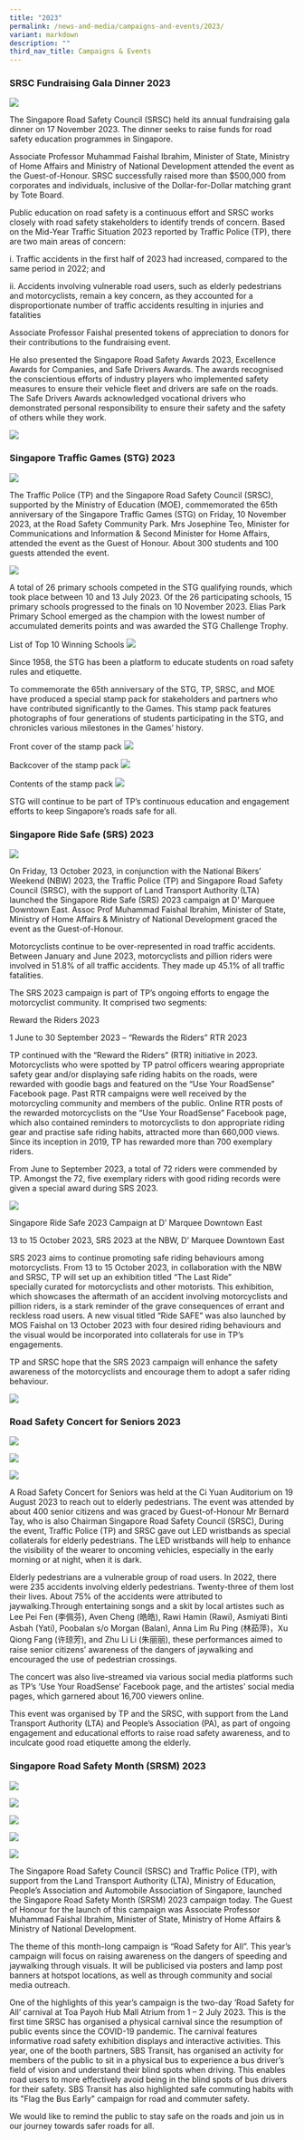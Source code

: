 ```yaml
---
title: "2023"
permalink: /news-and-media/campaigns-and-events/2023/
variant: markdown
description: ""
third_nav_title: Campaigns & Events
---
```

### SRSC Fundraising Gala Dinner 2023

![](/images/20231117_SRSC_189.JPG)

The Singapore Road Safety Council (SRSC) held its annual fundraising gala dinner on 17 November 2023. The dinner seeks to raise funds for road safety education programmes in Singapore.  
  
Associate Professor Muhammad Faishal Ibrahim, Minister of State, Ministry of Home Affairs and Ministry of National Development attended the event as the Guest-of-Honour. SRSC successfully raised more than $500,000 from corporates and individuals, inclusive of the Dollar-for-Dollar matching grant by Tote Board.  
  
Public education on road safety is a continuous effort and SRSC works closely with road safety stakeholders to identify trends of concern. Based on the Mid-Year Traffic Situation 2023 reported by Traffic Police (TP), there are two main areas of concern:

i. Traffic accidents in the first half of 2023 had increased, compared to the same period in 2022; and

ii. Accidents involving vulnerable road users, such as elderly pedestrians and motorcyclists, remain a key concern, as they accounted for a disproportionate number of traffic accidents resulting in injuries and fatalities


  
Associate Professor Faishal presented tokens of appreciation to donors for their contributions to the fundraising event. 


He also presented the Singapore Road Safety Awards 2023, Excellence Awards for Companies, and Safe Drivers Awards. The awards recognised the conscientious efforts of industry players who implemented safety measures to ensure their vehicle fleet and drivers are safe on the roads. The Safe Drivers Awards acknowledged vocational drivers who demonstrated personal responsibility to ensure their safety and the safety of others while they work.

![](/images/Gala_1.jpg)


### Singapore Traffic Games (STG) 2023

![](/images/STG_1.JPG)

The Traffic Police (TP) and the Singapore Road Safety Council (SRSC), supported by the Ministry of Education (MOE), commemorated the 65th anniversary of the Singapore Traffic Games (STG) on Friday, 10 November 2023, at the Road Safety Community Park. Mrs Josephine Teo, Minister for Communications and Information & Second Minister for Home Affairs, attended the event as the Guest of Honour. About 300 students and 100 guests attended the event. 

![](/images/STG_2.JPG)
  
A total of 26 primary schools competed in the STG qualifying rounds, which took place between 10 and 13 July 2023. Of the 26 participating schools, 15 primary schools progressed to the finals on 10 November 2023. Elias Park Primary School emerged as the champion with the lowest number of accumulated demerits points and was awarded the STG Challenge Trophy.  

List of Top 10 Winning Schools
![](/images/STG_4.JPG)

 
Since 1958, the STG has been a platform to educate students on road safety rules and etiquette.   
  
To commemorate the 65th anniversary of the STG, TP, SRSC, and MOE have produced a special stamp pack for stakeholders and partners who have contributed significantly to the Games. This stamp pack features photographs of four generations of students participating in the STG, and chronicles various milestones in the Games’ history. 

Front cover of the stamp pack
![](/images/STG_5.JPG)

Backcover of the stamp pack
![](/images/STG_6.JPG)

Contents of the stamp pack
![](/images/STG_7.JPG)

STG will continue to be part of TP’s continuous education and engagement efforts to keep Singapore’s roads safe for all.

### Singapore Ride Safe (SRS) 2023

![](/images/SRS_1.jpg)

On Friday, 13 October 2023, in conjunction with the National Bikers’ Weekend (NBW) 2023, the Traffic Police (TP) and Singapore Road Safety Council (SRSC), with the support of Land Transport Authority (LTA) launched the Singapore Ride Safe (SRS) 2023 campaign at D’ Marquee Downtown East. Assoc Prof Muhammad Faishal Ibrahim, Minister of State, Ministry of Home Affairs & Ministry of National Development graced the event as the Guest-of-Honour. 

Motorcyclists continue to be over-represented in road traffic accidents. Between January and June 2023, motorcyclists and pillion riders were involved in 51.8% of all traffic accidents. They made up 45.1% of all traffic fatalities.

The SRS 2023 campaign is part of TP’s ongoing efforts to engage the motorcyclist community. It comprised two segments:

Reward the Riders 2023 

1 June to 30 September 2023 – “Rewards the Riders” RTR 2023

TP continued with the “Reward the Riders” (RTR) initiative in 2023. Motorcyclists who were spotted by TP patrol officers wearing appropriate safety gear and/or displaying safe riding habits on the roads, were rewarded with goodie bags and featured on the “Use Your RoadSense” Facebook page. Past RTR campaigns were well received by the motorcycling community and members of the public. Online RTR posts of the rewarded motorcyclists on the “Use Your RoadSense” Facebook page, which also contained reminders to motorcyclists to don appropriate riding gear and practise safe riding habits, attracted more than 660,000 views. Since its inception in 2019, TP has rewarded more than 700 exemplary riders.  
  
From June to September 2023, a total of 72 riders were commended by TP. Amongst the 72, five exemplary riders with good riding records were given a special award during SRS 2023.  

![](/images/SRS_2.jpg)

Singapore Ride Safe 2023 Campaign at D’ Marquee Downtown East  

13 to 15 October 2023, SRS 2023 at the NBW, D’ Marquee Downtown East

SRS 2023 aims to continue promoting safe riding behaviours among motorcyclists. From 13 to 15 October 2023, in collaboration with the NBW and SRSC, TP will set up an exhibition titled “The Last Ride” specially curated for motorcyclists and other motorists. This exhibition, which showcases the aftermath of an accident involving motorcyclists and pillion riders, is a stark reminder of the grave consequences of errant and reckless road users. A new visual titled “Ride SAFE” was also launched by MOS Faishal on 13 October 2023 with four desired riding behaviours and the visual would be incorporated into collaterals for use in TP’s engagements.

TP and SRSC hope that the SRS 2023 campaign will enhance the safety awareness of the motorcyclists and encourage them to adopt a safer riding behaviour. 

![](/images/SRS_3.jpg)

### Road Safety Concert for Seniors 2023

![](/images/Concert_1.jpg)

![](/images/concert_2.jpg)

![](/images/Concert_3.jpg)

A Road Safety Concert for Seniors was held at the Ci Yuan Auditorium on 19 August 2023 to reach out to elderly pedestrians. The event was attended by about 400 senior citizens and was graced by Guest-of-Honour Mr Bernard Tay, who is also Chairman Singapore Road Safety Council (SRSC), During the event, Traffic Police (TP) and SRSC gave out LED wristbands as special collaterals for elderly pedestrians. The LED wristbands will help to enhance the visibility of the wearer to oncoming vehicles, especially in the early morning or at night, when it is dark.

Elderly pedestrians are a vulnerable group of road users. In 2022, there were 235 accidents involving elderly pedestrians. Twenty-three of them lost their lives. About 75% of the accidents were attributed to jaywalking.Through entertaining songs and a skit by local artistes such as Lee Pei Fen (李佩芬), Aven Cheng (皓皓), Rawi Hamin (Rawi), Asmiyati Binti Asbah (Yati), Poobalan s/o Morgan (Balan), Anna Lim Ru Ping (林茹萍)，Xu Qiong Fang (许琼芳), and Zhu Li Li (朱丽丽), these performances aimed to raise senior citizens’ awareness of the dangers of jaywalking and encouraged the use of pedestrian crossings. 

The concert was also live-streamed via various social media platforms such as TP’s ‘Use Your RoadSense’ Facebook page, and the artistes’ social media pages, which garnered about 16,700 viewers online. 

This event was organised by TP and the SRSC, with support from the Land Transport Authority (LTA) and People’s Association (PA), as part of ongoing engagement and educational efforts to raise road safety awareness, and to inculcate good road etiquette among the elderly.

### Singapore Road Safety Month (SRSM) 2023

![](/images/SRSM_1.jpg)

![](/images/SRSM_2.jpg)

![](/images/SRSM_3.jpg)

![](/images/SRSM_4.jpg)

![](/images/SRSM_5.jpg)
        
The Singapore Road Safety Council (SRSC) and Traffic Police (TP), with support from the Land Transport Authority (LTA), Ministry of Education, People’s Association and Automobile Association of Singapore, launched the Singapore Road Safety Month (SRSM) 2023 campaign today. The Guest of Honour for the launch of this campaign was Associate Professor Muhammad Faishal Ibrahim, Minister of State, Ministry of Home Affairs & Ministry of National Development.

The theme of this month-long campaign is “Road Safety for All”. This year’s campaign will focus on raising awareness on the dangers of speeding and jaywalking through visuals. It will be publicised via posters and lamp post banners at hotspot locations, as well as through community and social media outreach.

One of the highlights of this year’s campaign is the two-day ‘Road Safety for All’ carnival at Toa Payoh Hub Mall Atrium from 1 – 2 July 2023. This is the first time SRSC has organised a physical carnival since the resumption of public events since the COVID-19 pandemic. The carnival features informative road safety exhibition displays and interactive activities. This year, one of the booth partners, SBS Transit, has organised an activity for members of the public to sit in a physical bus to experience a bus driver’s field of vision and understand their blind spots when driving. This enables road users to more effectively avoid being in the blind spots of bus drivers for their safety. SBS Transit has also highlighted safe commuting habits with its "Flag the Bus Early" campaign for road and commuter safety.

We would like to remind the public to stay safe on the roads and join us in our journey towards safer roads for all.